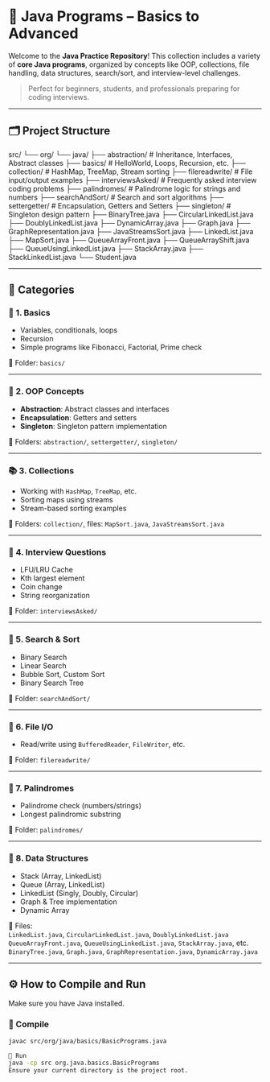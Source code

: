 # 🚀 Java Programs – Basics to Advanced

Welcome to the **Java Practice Repository**! This collection includes a variety of **core Java programs**, organized by concepts like OOP, collections, file handling, data structures, search/sort, and interview-level challenges.

> Perfect for beginners, students, and professionals preparing for coding interviews.

---

## 🗂️ Project Structure

src/
└── org/
└── java/
├── abstraction/ # Inheritance, Interfaces, Abstract classes
├── basics/ # HelloWorld, Loops, Recursion, etc.
├── collection/ # HashMap, TreeMap, Stream sorting
├── filereadwrite/ # File input/output examples
├── interviewsAsked/ # Frequently asked interview coding problems
├── palindromes/ # Palindrome logic for strings and numbers
├── searchAndSort/ # Search and sort algorithms
├── settergetter/ # Encapsulation, Getters and Setters
├── singleton/ # Singleton design pattern
├── BinaryTree.java
├── CircularLinkedList.java
├── DoublyLinkedList.java
├── DynamicArray.java
├── Graph.java
├── GraphRepresentation.java
├── JavaStreamsSort.java
├── LinkedList.java
├── MapSort.java
├── QueueArrayFront.java
├── QueueArrayShift.java
├── QueueUsingLinkedList.java
├── StackArray.java
├── StackLinkedList.java
└── Student.java


---

## 📌 Categories

### 🔰 1. Basics
- Variables, conditionals, loops
- Recursion
- Simple programs like Fibonacci, Factorial, Prime check

📁 Folder: `basics/`

---

### 🧱 2. OOP Concepts
- **Abstraction**: Abstract classes and interfaces
- **Encapsulation**: Getters and setters
- **Singleton**: Singleton pattern implementation

📁 Folders: `abstraction/`, `settergetter/`, `singleton/`

---

### 📚 3. Collections
- Working with `HashMap`, `TreeMap`, etc.
- Sorting maps using streams
- Stream-based sorting examples

📁 Folders: `collection/`, files: `MapSort.java`, `JavaStreamsSort.java`

---

### 🧪 4. Interview Questions
- LFU/LRU Cache
- Kth largest element
- Coin change
- String reorganization

📁 Folder: `interviewsAsked/`

---

### 🔄 5. Search & Sort
- Binary Search
- Linear Search
- Bubble Sort, Custom Sort
- Binary Search Tree

📁 Folder: `searchAndSort/`

---

### 📁 6. File I/O
- Read/write using `BufferedReader`, `FileWriter`, etc.

📁 Folder: `filereadwrite/`

---

### 🔁 7. Palindromes
- Palindrome check (numbers/strings)
- Longest palindromic substring

📁 Folder: `palindromes/`

---

### 🧵 8. Data Structures
- Stack (Array, LinkedList)
- Queue (Array, LinkedList)
- LinkedList (Singly, Doubly, Circular)
- Graph & Tree implementation
- Dynamic Array

📄 Files:  
`LinkedList.java`, `CircularLinkedList.java`, `DoublyLinkedList.java`  
`QueueArrayFront.java`, `QueueUsingLinkedList.java`, `StackArray.java`, etc.  
`BinaryTree.java`, `Graph.java`, `GraphRepresentation.java`, `DynamicArray.java`

---

## ⚙️ How to Compile and Run

Make sure you have Java installed.

### 🔸 Compile

```bash
javac src/org/java/basics/BasicPrograms.java

🔸 Run
java -cp src org.java.basics.BasicPrograms
Ensure your current directory is the project root.
